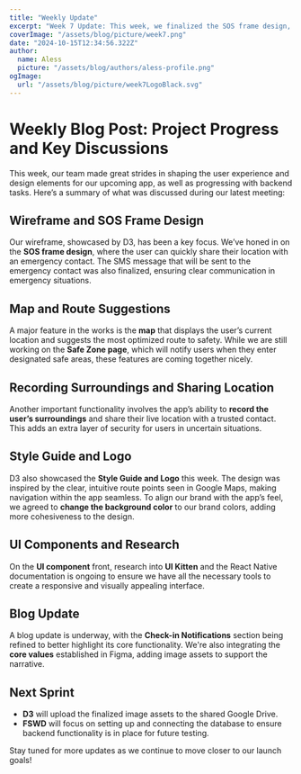 ```yaml
---
title: "Weekly Update"
excerpt: "Week 7 Update: This week, we finalized the SOS frame design, improved map functionality, and refined key features like check-in notifications and location sharing. We also advanced our style guide and continued research on UI components. Read more for the full project progress!"
coverImage: "/assets/blog/picture/week7.png"
date: "2024-10-15T12:34:56.322Z"
author:
  name: Aless
  picture: "/assets/blog/authors/aless-profile.png"
ogImage:
  url: "/assets/blog/picture/week7LogoBlack.svg"
---
```


# Weekly Blog Post: Project Progress and Key Discussions

This week, our team made great strides in shaping the user experience and design elements for our upcoming app, as well as progressing with backend tasks. Here’s a summary of what was discussed during our latest meeting:

## Wireframe and SOS Frame Design

Our wireframe, showcased by D3, has been a key focus. We’ve honed in on the **SOS frame design**, where the user can quickly share their location with an emergency contact. The SMS message that will be sent to the emergency contact was also finalized, ensuring clear communication in emergency situations.

## Map and Route Suggestions

A major feature in the works is the **map** that displays the user’s current location and suggests the most optimized route to safety. While we are still working on the **Safe Zone page**, which will notify users when they enter designated safe areas, these features are coming together nicely.

## Recording Surroundings and Sharing Location

Another important functionality involves the app’s ability to **record the user’s surroundings** and share their live location with a trusted contact. This adds an extra layer of security for users in uncertain situations.

## Style Guide and Logo

D3 also showcased the **Style Guide and Logo** this week. The design was inspired by the clear, intuitive route points seen in Google Maps, making navigation within the app seamless. To align our brand with the app’s feel, we agreed to **change the background color** to our brand colors, adding more cohesiveness to the design.

## UI Components and Research

On the **UI component** front, research into **UI Kitten** and the React Native documentation is ongoing to ensure we have all the necessary tools to create a responsive and visually appealing interface.

## Blog Update

A blog update is underway, with the **Check-in Notifications** section being refined to better highlight its core functionality. We're also integrating the **core values** established in Figma, adding image assets to support the narrative.

## Next Sprint

- **D3** will upload the finalized image assets to the shared Google Drive.
- **FSWD** will focus on setting up and connecting the database to ensure backend functionality is in place for future testing.

Stay tuned for more updates as we continue to move closer to our launch goals!
